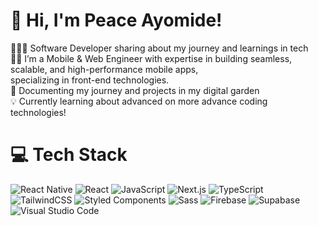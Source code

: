 <!-- Level 3: Add custom code -->

# 👋 Hi, I'm Peace Ayomide!
👩🏻‍💻 Software Developer sharing about my journey and learnings in tech<br/>
👨‍💻 I’m a Mobile & Web Engineer with expertise in building seamless, scalable, and high-performance mobile apps,<br/> 
specializing in front-end  technologies.<br/>
🌱 Documenting my journey and projects in my digital garden<br/>
💡 Currently learning about advanced on more advance coding technologies!<br/>
<!-- GitHub stats from https://github.com/anuraghazra/github-readme-stats -->

# 💻 Tech Stack
<!-- Badges from https://github.com/Ileriayo/markdown-badges -->
![React Native](https://img.shields.io/badge/react%20native-%2320232a.svg?style=for-the-badge&logo=react&logoColor=%2361DAFB)
![React](https://img.shields.io/badge/react-%2320232a.svg?style=for-the-badge&logo=react&logoColor=%2361DAFB)
![JavaScript](https://img.shields.io/badge/javascript-%23323330.svg?style=for-the-badge&logo=javascript&logoColor=%23F7DF1E)
![Next.js](https://img.shields.io/badge/next.js-%23000000.svg?style=for-the-badge&logo=nextdotjs&logoColor=white)
![TypeScript](https://img.shields.io/badge/typescript-%23007ACC.svg?style=for-the-badge&logo=typescript&logoColor=white)
![TailwindCSS](https://img.shields.io/badge/tailwindcss-%2338B2AC.svg?style=for-the-badge&logo=tailwind-css&logoColor=white)
![Styled Components](https://img.shields.io/badge/styled--components-DB7093?style=for-the-badge&logo=styled-components&logoColor=white)
![Sass](https://img.shields.io/badge/Sass-%23CC6699.svg?style=for-the-badge&logo=sass&logoColor=white)
![Firebase](https://img.shields.io/badge/firebase-%23FFCA28.svg?style=for-the-badge&logo=firebase&logoColor=white)
![Supabase](https://img.shields.io/badge/supabase-%2300C7B7.svg?style=for-the-badge&logo=supabase&logoColor=white)
![Visual Studio Code](https://img.shields.io/badge/Visual_Studio_Code-%23007ACC.svg?style=for-the-badge&logo=visual-studio-code&logoColor=white)

